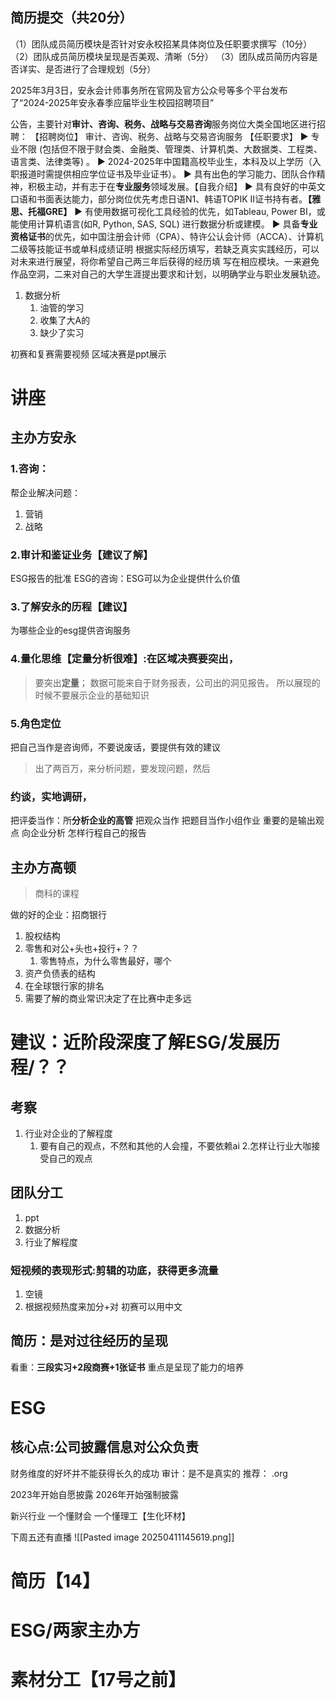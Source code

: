 
## 简历提交（共20分）
（1）团队成员简历模块是否针对安永校招某具体岗位及任职要求撰写（10分）
（2）团队成员简历模块呈现是否美观、清晰（5分）
（3）团队成员简历内容是否详实、是否进行了合理规划（5分）

2025年3月3日，安永会计师事务所在官网及官方公众号等多个平台发布了“2024-2025年安永春季应届毕业生校园招聘项目”

公告，主要针对**审计、咨询、税务、战略与交易咨询**服务岗位大类全国地区进行招聘：
【招聘岗位】
审计、咨询、税务、战略与交易咨询服务
【任职要求】
► 专业不限 (包括但不限于财会类、金融类、管理类、计算机类、大数据类、工程类、语言类、法律类等) 。
► 2024-2025年中国籍高校毕业生，本科及以上学历（入职报道时需提供相应学位证书及毕业证书）。
► 具有出色的学习能力、团队合作精神，积极主动，并有志于在**专业服务**领域发展。【自我介绍】
► 具有良好的中英文口语和书面表达能力，部分岗位优先考虑日语N1、韩语TOPIK II证书持有者。**【雅思、托福GRE】**
► 有使用数据可视化工具经验的优先，如Tableau, Power BI，或能使用计算机语言(如R, Python, SAS, SQL) 进行数据分析或建模。
► 具备**专业资格证书**的优先，如中国注册会计师（CPA）、特许公认会计师（ACCA）、计算机二级等技能证书或单科成绩证明
根据实际经历填写，若缺乏真实实践经历，可以对未来进行展望，将你希望自己两三年后获得的经历填
写在相应模块。一来避免作品空洞，二来对自己的大学生涯提出要求和计划，以明确学业与职业发展轨迹。


1. 数据分析
	1. 油管的学习
	2. 收集了大A的
	3. 缺少了实习

初赛和复赛需要视频
区域决赛是ppt展示
# 讲座
## 主办方安永
### 1.咨询：
帮企业解决问题：
1. 营销
2. 战略

### 2.审计和鉴证业务【建议了解】
ESG报告的批准
ESG的咨询：ESG可以为企业提供什么价值
### 3.了解安永的历程【建议】
为哪些企业的esg提供咨询服务
### 4.量化思维【定量分析很难】:在区域决赛要突出，
>要突出**定量**；
>数据可能来自于财务报表，公司出的洞见报告。
>所以展现的时候不要展示企业的基础知识
### 5.角色定位
把自己当作是咨询师，不要说废话，要提供有效的建议
>出了两百万，来分析问题，要发现问题，然后

### 约谈，实地调研，

把评委当作：所**分析企业的高管**
把观众当作
把题目当作小组作业
重要的是输出观点
向企业分析
怎样行程自己的报告
## 主办方高顿
>商科的课程


做的好的企业：招商银行
1. 股权结构
2. 零售和对公+头也+投行+？？
	1. 零售特点，为什么零售最好，哪个
3. 资产负债表的结构
4. 在全球银行家的排名
5. 需要了解的商业常识决定了在比赛中走多远 
# 建议：近阶段深度了解ESG/发展历程/？？



## 考察 
1. 行业对企业的了解程度
	1. 要有自己的观点，不然和其他的人会撞，不要依赖ai
	  2.怎样让行业大咖接受自己的观点

## 团队分工
1. ppt
2. 数据分析
3. 行业了解程度
### 短视频的表现形式:剪辑的功底，获得更多流量
1. 空镜
2. 根据视频热度来加分+对
初赛可以用中文

## 简历：是对过往经历的呈现
看重：**三段实习+2段商赛+1张证书**
重点是呈现了能力的培养


# ESG
## 核心点:公司披露信息对公众负责

财务维度的好坏并不能获得长久的成功
审计：是不是真实的
推荐：  .org

2023年开始自愿披露
2026年开始强制披露

新兴行业
一个懂财会
一个懂理工【生化环材】

下周五还有直播
![[Pasted image 20250411145619.png]]

# 简历【14】
# ESG/两家主办方
# 素材分工【17号之前】
